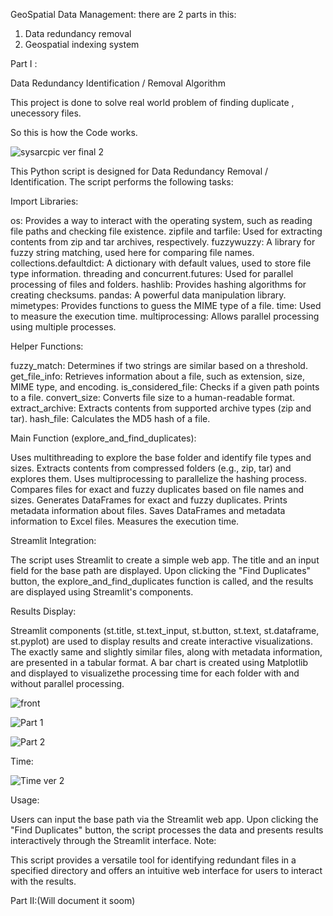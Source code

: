 GeoSpatial Data Management:
there are 2 parts in this:
1) Data redundancy removal
2) Geospatial indexing system

Part I :

Data Redundancy Identification / Removal Algorithm

This project is done to solve real world problem of finding duplicate , unecessory files.

So this is how the Code works.

![sysarcpic ver final 2](https://github.com/AdhvikVithun/Space-Hack/assets/148479685/97b1f2b6-c533-49eb-83ba-78f0b9dec312)


This Python script is designed for Data Redundancy Removal / Identification. The script performs the following tasks:

Import Libraries:

os: Provides a way to interact with the operating system, such as reading file paths and checking file existence.
zipfile and tarfile: Used for extracting contents from zip and tar archives, respectively.
fuzzywuzzy: A library for fuzzy string matching, used here for comparing file names.
collections.defaultdict: A dictionary with default values, used to store file type information.
threading and concurrent.futures: Used for parallel processing of files and folders.
hashlib: Provides hashing algorithms for creating checksums.
pandas: A powerful data manipulation library.
mimetypes: Provides functions to guess the MIME type of a file.
time: Used to measure the execution time.
multiprocessing: Allows parallel processing using multiple processes.


Helper Functions:

fuzzy_match: Determines if two strings are similar based on a threshold.
get_file_info: Retrieves information about a file, such as extension, size, MIME type, and encoding.
is_considered_file: Checks if a given path points to a file.
convert_size: Converts file size to a human-readable format.
extract_archive: Extracts contents from supported archive types (zip and tar).
hash_file: Calculates the MD5 hash of a file.


Main Function (explore_and_find_duplicates):

Uses multithreading to explore the base folder and identify file types and sizes.
Extracts contents from compressed folders (e.g., zip, tar) and explores them.
Uses multiprocessing to parallelize the hashing process.
Compares files for exact and fuzzy duplicates based on file names and sizes.
Generates DataFrames for exact and fuzzy duplicates.
Prints metadata information about files.
Saves DataFrames and metadata information to Excel files.
Measures the execution time.


Streamlit Integration:

The script uses Streamlit to create a simple web app.
The title and an input field for the base path are displayed.
Upon clicking the "Find Duplicates" button, the explore_and_find_duplicates function is called, and the results are displayed using Streamlit's components.

Results Display:

Streamlit components (st.title, st.text_input, st.button, st.text, st.dataframe, st.pyplot) are used to display results and create interactive visualizations.
The exactly same and slightly similar files, along with metadata information, are presented in a tabular format.
A bar chart is created using Matplotlib and displayed to visualizethe processing time for each folder with and without parallel processing.

![front](https://github.com/AdhvikVithun/Space-Hack/assets/148479685/60d9cb60-9d02-4809-b6c3-f4cb08a889d3)

![Part 1](https://github.com/AdhvikVithun/Space-Hack/assets/148479685/8affc244-29ac-454c-8f17-290108e14f2c)

![Part 2](https://github.com/AdhvikVithun/Space-Hack/assets/148479685/a597ad58-ab9c-4567-a673-109975f489b9)



Time: 


![Time ver 2](https://github.com/AdhvikVithun/Space-Hack/assets/148479685/807326e8-2a2b-4eeb-8ecc-d28adcb26f0d)


Usage:

Users can input the base path via the Streamlit web app.
Upon clicking the "Find Duplicates" button, the script processes the data and presents results interactively through the Streamlit interface.
Note:

This script provides a versatile tool for identifying redundant files in a specified directory and offers an intuitive web interface for users to interact with the results.


Part II:(Will document it soom)
